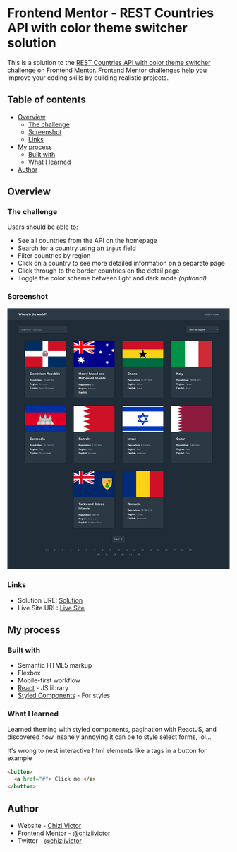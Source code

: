 # Frontend Mentor - REST Countries API with color theme switcher solution

This is a solution to the [REST Countries API with color theme switcher challenge on Frontend Mentor](https://www.frontendmentor.io/challenges/rest-countries-api-with-color-theme-switcher-5cacc469fec04111f7b848ca). Frontend Mentor challenges help you improve your coding skills by building realistic projects.

## Table of contents

- [Overview](#overview)
  - [The challenge](#the-challenge)
  - [Screenshot](#screenshot)
  - [Links](#links)
- [My process](#my-process)
  - [Built with](#built-with)
  - [What I learned](#what-i-learned)
- [Author](#author)

## Overview

### The challenge

Users should be able to:

- See all countries from the API on the homepage
- Search for a country using an `input` field
- Filter countries by region
- Click on a country to see more detailed information on a separate page
- Click through to the border countries on the detail page
- Toggle the color scheme between light and dark mode _(optional)_

### Screenshot

![](./design/screenshot.jpg)

### Links

- Solution URL: [Solution](https://www.frontendmentor.io/solutions/reactjs-styledcomponents-reactrouter-loadingskeleton-iBjXYt3W3n)
- Live Site URL: [Live Site](https://rest-countries-chiziivictor.netlify.app/)

## My process

### Built with

- Semantic HTML5 markup
- Flexbox
- Mobile-first workflow
- [React](https://reactjs.org/) - JS library
- [Styled Components](https://styled-components.com/) - For styles

### What I learned

Learned theming with styled components, pagination with ReactJS, and discovered how insanely annoying it can be to style select forms, lol...

It's wrong to nest interactive html elements like a tags in a button for example

```html
<button>
  <a href="#"> Click me </a>
</button>
```

## Author

- Website - [Chizi Victor](https://chizi.dev)
- Frontend Mentor - [@chiziivictor](https://www.frontendmentor.io/profile/chiziivictor)
- Twitter - [@chiziivictor](https://www.twitter.com/chizidotdev)
